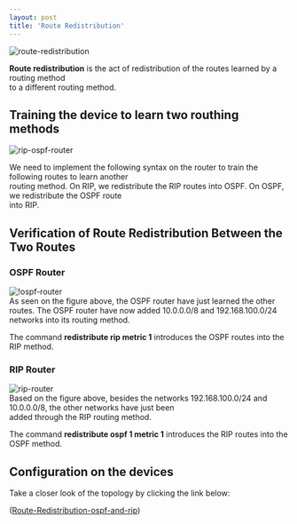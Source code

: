 ```yaml
---
layout: post
title: 'Route Redistribution'
---
```


![route-redistribution](https://raw.githubusercontent.com/fidelis24/img/master/route-redistribution.png)


**Route redistribution** is the act of redistribution of the routes learned by a routing method  
to a different routing method.    
  

## Training the device to learn two routhing methods  
  
![rip-ospf-router](https://raw.githubusercontent.com/fidelis24/img/master/rip-ospf-router.png)  

We need to implement the following syntax on the router to train the following routes to learn another  
routing method. On RIP, we redistribute the RIP routes into OSPF. On OSPF, we redistribute the OSPF route      
into RIP.  
  

## Verification of Route Redistribution Between the Two Routes  
  
### OSPF Router  
![!ospf-router](https://raw.githubusercontent.com/fidelis24/img/master/ospf-router.png)  
As seen on the figure above, the OSPF router have just learned the other routes. The OSPF router have now added   10.0.0.0/8 and 192.168.100.0/24 networks into its routing method.  

The command **redistribute rip metric 1** introduces the OSPF routes into the RIP method.  
  
      
### RIP Router  
![rip-router](https://raw.githubusercontent.com/fidelis24/img/master/rip-router.png)  
Based on the figure above, besides the networks 192.168.100.0/24 and 10.0.0.0/8, the other networks have just been  
added through the RIP routing method.  
     
The command **redistribute ospf 1 metric 1** introduces the RIP routes into the OSPF method.  

## Configuration on the devices

Take a closer look of the topology by clicking the link below:

([Route-Redistribution-ospf-and-rip](https://github.com/fidelis24/Route-redistribution-ospf-and-rip/raw/master/Route-redistribution.pkt))  

  
  
